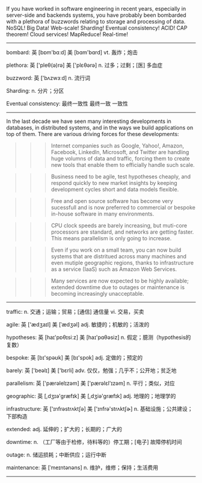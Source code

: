 If you have worked in software engineering in recent years, especially in server-side and backends systems, you have probably been bombarded with a plethora of buzzwords relating to storage and processing of data. NoSQL! Big Data! Web-scale! Sharding! Eventual consistency! ACID! CAP theorem! Cloud services! MapReduce! Real-time!

----
bombard: 英 [bɒm'bɑːd] 美 [bɑm'bɑrd] vt. 轰炸；炮击

plethora: 英 ['pleθ(ə)rə] 美 ['plɛθərə] n. 过多；过剩；[医] 多血症 

buzzword: 英 ['bʌzwɜːd] n. 流行词

Sharding: n. 分片；分区

Eventual consistency: 最终一致性  最终一致  一致性

----

In the last decade we have seen many interesting developments in databases, in distributed systems, and in the ways we build applications on top of them. There are various driving forces for these developments:

>>> Internet companies such as Google, Yahoo!, Amazon, Facebook, LinkedIn, Microsoft, and Twitter are handling huge volumns of data and traffic, forcing them to create new tools that enable them to efficially handle such scale.

>>> Business need to be agile, test hypotheses cheaply, and respond quickly to new market insights by keeping development cycles short and data models flexible.

>>> Free and open source software has become very sucessfull and is now preferred to commercial or bespoke in-house software in many environments.

>>> CPU clock speeds are barely increasing, but muti-core processors are standard, and networks are getting faster. This means parallelism is only going to increase.

>>> Even if you work on a small team, you can now build systems that are distritued across many machines and even mutiple geographic regions, thanks to infrastructure as a service (IaaS) such as Amazon Web Services.

>>> Many services are now expected to be highly available; extended downtime due to outages or maintenance is becoming increasingly unacceptable.

----

traffic: n. 交通；运输；贸易；[通信] 通信量 vi. 交易，买卖

agile: 英 ['ædʒaɪl] 美 [ˈædʒəl] adj. 敏捷的；机敏的；活泼的

hypotheses: 英 [haɪ'pɒθɪsiːz] 美 [haɪ'pɑθəsiz] n. 假定；臆测（hypothesis的复数）

bespoke: 英 [bɪ'spəʊk] 美 [bɪ'spok] adj. 定做的；预定的

barely: 英 ['beəlɪ] 美 ['bɛrli] adv. 仅仅，勉强；几乎不；公开地；贫乏地 

parallelism: 英 ['pærəlelɪzəm] 美 ['pærəlɛl'ɪzəm] n. 平行；类似，对应

geographic: 英 [,dʒɪə'græfɪk] 美 [,dʒiə'ɡræfɪk] adj. 地理的；地理学的

infrastructure: 英 ['ɪnfrəstrʌktʃə] 美 ['ɪnfrə'strʌktʃɚ] n. 基础设施；公共建设；下部构造

extended: adj. 延伸的；扩大的；长期的；广大的

downtime: n. （工厂等由于检修，待料等的）停工期；[电子] 故障停机时间

outage: n. 储运损耗；中断供应；运行中断

maintenance: 英 [ˈmeɪntənəns] n. 维护，维修；保持；生活费用

----
